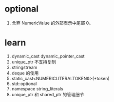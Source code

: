 # optional

1. 舍弃 NumericValue 的外部表示中尾部 0。


# learn

1. dynamic_cast dynamic_pointer_cast
2. unique_ptr 不支持复制
3. stringstream
4. deque 的使用
5. static_cast<NUMERICLITERALTOKEN&>(*token)
6. std::optional
7. namespace string_literals
8. unique_ptr 和 shared_ptr 的管理细节
